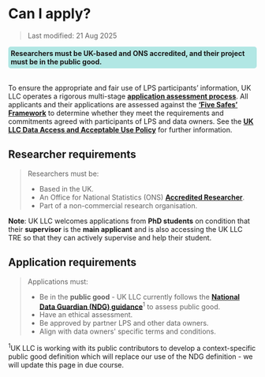 
# Can I apply?
>Last modified: 21 Aug 2025
<div style="background-color: rgba(0, 178, 169, 0.3); padding: 5px; border-radius: 5px;"><strong>Researchers must be UK-based and ONS accredited, and their project must be in the public good.</strong></div>
<br>

To ensure the appropriate and fair use of LPS participants’ information, UK LLC operates a rigorous multi-stage <strong><a href="https://ukllc.ac.uk/apply" target="_blank" rel="noopener noreferrer">application assessment process</a></strong>. All applicants and
their applications are assessed against the <strong><a href="https://ukdataservice.ac.uk/help/secure-lab/what-is-the-five-safes-framework/" target="_blank" rel="noopener noreferrer">‘Five Safes’ Framework</a></strong> to determine whether they meet the requirements and commitments agreed with participants of LPS and data owners. See the <strong><a href="https://ukllc.ac.uk/governance" target="_blank" rel="noopener noreferrer">UK LLC Data Access and Acceptable Use Policy</a></strong> for further information.


##  Researcher requirements

> Researchers must be:
>* Based in the UK.
>* An Office for National Statistics (ONS) <strong><a href="https://www.ons.gov.uk/aboutus/whatwedo/statistics/requestingstatistics/secureresearchservice/becomeanaccreditedresearcher" target="_blank" rel="noopener noreferrer">Accredited Researcher</a></strong>.
>* Part of a non-commercial research organisation.

**Note**: UK LLC welcomes applications from **PhD students** on condition that their **supervisor** is the **main applicant** and is also accessing the UK LLC TRE so that they can actively supervise and help their student.


## Application requirements
> Applications must:
> * Be in the **public good** - UK LLC currently follows the <strong><a href="https://assets.publishing.service.gov.uk/government/uploads/system/uploads/attachment_data/file/1124013/NDG_public_benefit_guidance_v1.0_-_14.12.22.pdf" target="_blank" rel="noopener noreferrer">National Data Guardian (NDG) guidance</a></strong><sup>1</sup> to assess public good.
> * Have an ethical assessment.
> * Be approved by partner LPS and other data owners.
> * Align with data owners' specific terms and conditions.

<sup>1</sup>UK LLC is working with its public contributors to develop a context-specific public good definition which will replace our use of the NDG definition - we will update this page in due course.
